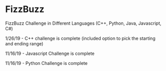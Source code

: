 # FizzBuzz
FizzBuzz Challenge in Different Languages (C++, Python, Java, Javascript, C#)

1/26/19 - C++ challenge is complete (included option to pick the starting and ending range)

11/16/19 - Javascript Challenge is complete

11/16/19 - Python Challenge is complete